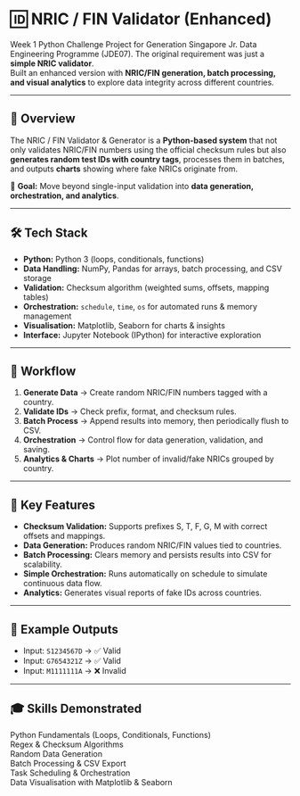 # 🆔 NRIC / FIN Validator (Enhanced)

Week 1 Python Challenge Project for Generation Singapore Jr. Data Engineering Programme (JDE07).
The original requirement was just a **simple NRIC validator**.  
Built an enhanced version with **NRIC/FIN generation, batch processing, and visual analytics** to explore data integrity across different countries.

---

## 📌 Overview
The NRIC / FIN Validator & Generator is a **Python-based system** that not only validates NRIC/FIN numbers using the official checksum rules but also **generates random test IDs with country tags**, processes them in batches, and outputs **charts** showing where fake NRICs originate from.

🎯 **Goal:** Move beyond single-input validation into **data generation, orchestration, and analytics**.

---

## 🛠 Tech Stack
- **Python:** Python 3 (loops, conditionals, functions)  
- **Data Handling:** NumPy, Pandas for arrays, batch processing, and CSV storage  
- **Validation:** Checksum algorithm (weighted sums, offsets, mapping tables)  
- **Orchestration:** `schedule`, `time`, `os` for automated runs & memory management  
- **Visualisation:** Matplotlib, Seaborn for charts & insights  
- **Interface:** Jupyter Notebook (IPython) for interactive exploration  

---

## 🔄 Workflow
1. **Generate Data** → Create random NRIC/FIN numbers tagged with a country.  
2. **Validate IDs** → Check prefix, format, and checksum rules.  
3. **Batch Process** → Append results into memory, then periodically flush to CSV.  
4. **Orchestration** → Control flow for data generation, validation, and saving.  
5. **Analytics & Charts** → Plot number of invalid/fake NRICs grouped by country.  

---

## 🌟 Key Features
- **Checksum Validation:** Supports prefixes S, T, F, G, M with correct offsets and mappings.  
- **Data Generation:** Produces random NRIC/FIN values tied to countries.  
- **Batch Processing:** Clears memory and persists results into CSV for scalability.  
- **Simple Orchestration:** Runs automatically on schedule to simulate continuous data flow.  
- **Analytics:** Generates visual reports of fake IDs across countries.  

---

## 🧾 Example Outputs
- Input: `S1234567D` → ✅ Valid  
- Input: `G7654321Z` → ✅ Valid  
- Input: `M1111111A` → ❌ Invalid  

---

## 🎓 Skills Demonstrated
Python Fundamentals (Loops, Conditionals, Functions)  
Regex & Checksum Algorithms  
Random Data Generation  
Batch Processing & CSV Export  
Task Scheduling & Orchestration  
Data Visualisation with Matplotlib & Seaborn   
